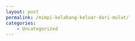 ```yaml
---
layout: post
permalink: /mimpi-kelabang-keluar-dari-mulut/
categories:
    - Uncategorized
---
```


